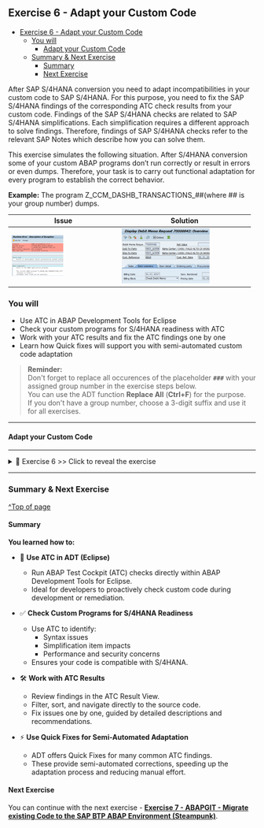 
## Exercise 6 - Adapt your Custom Code

- [Exercise 6 - Adapt your Custom Code](#exercise-6---adapt-your-custom-code)
  - [You will](#you-will)
    - [Adapt your Custom Code](#adapt-your-custom-code)
  - [Summary \& Next Exercise](#summary--next-exercise)
    - [Summary](#summary)
    - [Next Exercise](#next-exercise)

<!-- Exercise Description -->
After SAP S/4HANA conversion you need to adapt incompatibilities in your custom code to SAP S/4HANA. For this purpose, you need to fix the SAP S/4HANA findings of the corresponding ATC check results from your custom code. Findings of the SAP S/4HANA checks are related to SAP S/4HANA simplifications. Each simplification requires a different approach to solve findings. Therefore, findings of SAP S/4HANA checks refer to the relevant SAP Notes which describe how you can solve them. 

This exercise simulates the following situation. After S/4HANA conversion some of your custom ABAP programs don’t run correctly or result in errors or even dumps. Therefore, your task is to carry out functional adaptation for every program to establish the correct behavior. 

**Example:** The program Z_CCM_DASHB_TRANSACTIONS_##(where ## is your group number) dumps.

| Issue                                        | Solution                                     |
| -------------------------------------------- | -------------------------------------------- |
| <img src="images//Picture1.png" width="50%"> | <img src="images//Picture2.png" width="70%"> |

### You will 
- Use ATC in ABAP Development Tools for Eclipse
- Check your custom programs for S/4HANA readiness with ATC
- Work with your ATC results and fix the ATC findings one by one
-	Learn how Quick fixes will support you with semi-automated custom code adaptation   

> **Reminder:**   
> Don't forget to replace all occurences of the placeholder **`###`** with your assigned group number in the exercise steps below.  
> You can use the ADT function **Replace All** (**Ctrl+F**) for the purpose.   
> If you don't have a group number, choose a 3-digit suffix and use it for all exercises.

---

#### Adapt your Custom Code

---

<details>
  <summary>🔵 Exercise 6 >> Click to reveal the exercise</summary>

---
1.  Start your ABAP Development Tools with not yet started and create a new ABAP Project connecting to the**

    SAP  S/4HANA 2023 system
    IP: X.X.X.X ( provided in the Handouts )

    <img src="images//Picture2.png" width="50%">

---
2.  Logon to the System:

        User: DEVELOPER##

        Pwd: Welcome1

        Client: 100

    <img src="images//Picture3.png" width="50%">

    <img src="images//Picture4.png" width="50%">

---
3.  Add your exercise package to your favorite packages

    Z_CCM_EX_##

    <img src="images//Picture5.png" width="50%">

---
4.  Unfold your exercise package

        Z_CCM_EX_##
    
    in the Project Explorer, select the program

        Z_CCM_DASHB_TRANSACTIONS_##

    and execute it by

        Run As ->ABAP Application (F8)

    <img src="images//Picture6.png" width="50%">

---
5. Choose
        
        MB11

    <img src="images//Picture7.png" width="40%">

    <img src="images//Picture8.png" width="40%">

    and click Execute (F8) button. The issue is, that in SAP S/4HANA the transaction MB11 is obsolete and it doesn’t start.

    Now execute the program Z_DASHB_TRANSACTIONS_## again and this time choose
        
        MATGRP03

    Click Execute (F8) button.

    The issue is now, that the call of the MATGRP03 transaction causes runtime error and your program dumps.
   
    <img src="images//Picture9.png" width="30%">

    <img src="images//Picture10.png" width="30%">

    It’s time to analyze it.

---
6. Run ATC for the program 

       Z_DASHB_TRANSACTIONS_##

    For this, select the program in the Project Explorer and use the context menu

       Run As -> ABAP Test Cockpit With…

    <img src="images//Picture11.png" width="70%">

---
7.  Enter the check variant S4HANA_READINESS and click Ok button.

    REMARK: you are now executing ATC locally in your S/4HANA system and therefore the local check variant

        S4HANA_READINESS

    is used.

    You get a worklist with the ATC findings, which you need to fix.

    <img src="images//Picture12.png" width="70%">

    <img src="images//Picture13.png" width="70%">

---
8.  Click on the first ATC finding to display the Details. Look up the error using the SAP Note number. 

    As you can see from the SAP Note, the transaction MB11 is obsolete in SAP S/4HANA and must be replaced by the transaction MIGO.

    <img src="images//Picture14.png" width="70%">

    Note: by the way, if you step to the error prone source code position in the editor and hover over the error marker, you will see the error message as well.

    <img src="images//Picture15.png" width="70%">


    Resolve the finding.
    
    <img src="images//Picture16.png" width="70%">

    You can also look up the solution in the related solution program
    
        Z_DASHB_TRANSACTIONS_SOL

    in the

        Z_CCM_SOLUTIONS

    package for your convenience. 

    Save and Activate the source.

    <img src="images//Picture17.png" width="20%">

    <img src="images//Picture18.png" width="20%">

---
9.  Execute ATC for all other programs in your exercise  package

        Z_CCM_EX_##

    and try to fix SAP S/4HANA findings (as in example above) using the corresponding SAP Notes.

    You can verify your attempts using already adapted programs from the

        Z_CCM_SOLUTIONS 

    package.

    <img src="images//Picture19.png" width="70%">

---
10. Next step is to play around with the Quick fixes in Eclipse.

    Go back to the ATC problems view and right-click on the first finding in the list. You should see an entry “Recommended Quick fixes”. Choose this option and see what happens. 

    <img src="images//Picture20.png" width="70%">

---
11. You can also navigate from the ATC problem view to the finding in the ABAP editor and execute the Quick fix from there by using shortcut

        CTRL+1

    <img src="images//Picture21.png" width="70%">

---
12. The Quick fixes can also be executed in a bulk mode. Just go back to ATC problem view and mark a set of findings (or all if you like) and choose again the option Recommended Quick Fix. 

    <img src="images//Picture22.png" width="70%">

    Also play around with the wizard and compare the original source and the refactored source in the wizard 

</details>

---

### Summary & Next Exercise
[^Top of page](#)

#### Summary

**You learned how to:**

- 🧪 **Use ATC in ADT (Eclipse)**
  - Run ABAP Test Cockpit (ATC) checks directly within ABAP Development Tools for Eclipse.
  - Ideal for developers to proactively check custom code during development or remediation.

- ✅ **Check Custom Programs for S/4HANA Readiness**
  - Use ATC to identify:
    - Syntax issues
    - Simplification item impacts
    - Performance and security concerns
  - Ensures your code is compatible with S/4HANA.

- 🛠️ **Work with ATC Results**
  - Review findings in the ATC Result View.
  - Filter, sort, and navigate directly to the source code.
  - Fix issues one by one, guided by detailed descriptions and recommendations.

- ⚡ **Use Quick Fixes for Semi-Automated Adaptation**
  - ADT offers Quick Fixes for many common ATC findings.
  - These provide semi-automated corrections, speeding up the adaptation process and reducing manual effort.


#### Next Exercise
You can continue with the next exercise - **[Exercise 7 - ABAPGIT - Migrate existing Code to the SAP BTP ABAP Environment (Steampunk)](../ex7/README7.md)**.